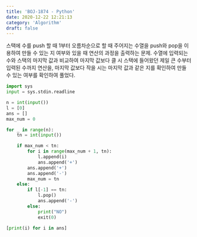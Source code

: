 ```yaml
---
title: 'BOJ-1874 - Python'
date: 2020-12-22 12:21:13
category: 'Algorithm'
draft: false
---
```

스택에 수를 push 할 때 1부터 오름차순으로 할 때 주어지는 수열을 push와 pop을 이용하여 만들 수 있는 지 여부와 있을 때 연산의 과정을 출력하는 문제. 수열에 입력되는 수와 스택의 마지막 값과 비교하여 마지막 값보다 클 시 스택에 들어왔던 제일 큰 수부터 입력된 수까지 연산을, 마지막 값보다 작을 시는 마지막 값과 같은 지를 확인하여 만들 수 있는 여부를 확인하여 풀었다.
```python
import sys
input = sys.stdin.readline

n = int(input())
l = [0]
ans = []
max_num = 0

for _ in range(n):
    tn = int(input())

    if max_num < tn:
        for i in range(max_num + 1, tn):
            l.append(i)
            ans.append('+')
        ans.append('+')
        ans.append('-')
        max_num = tn
    else:
        if l[-1] == tn:
            l.pop()
            ans.append('-')
        else:
            print("NO")
            exit(0)

[print(i) for i in ans]

```